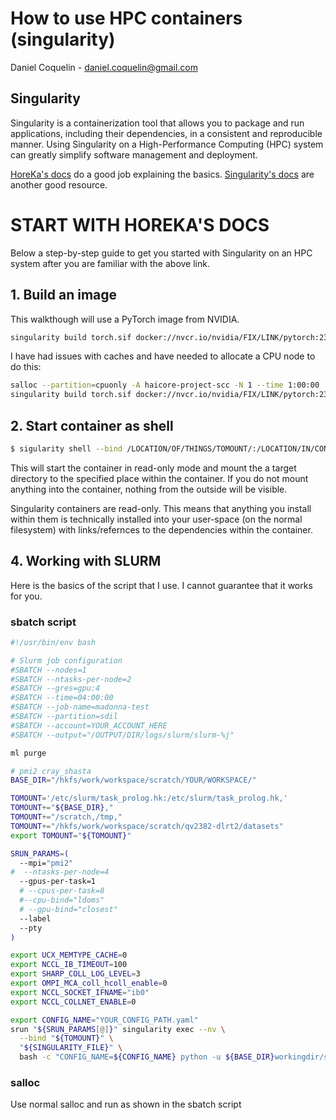 
# How to use HPC containers (singularity)

Daniel Coquelin - daniel.coquelin@gmail.com

## Singularity
Singularity is a containerization tool that allows you to package and run applications, 
including their dependencies, in a consistent and reproducible manner. Using Singularity 
on a High-Performance Computing (HPC) system can greatly simplify software management and deployment. 

[HoreKa's docs](https://www.nhr.kit.edu/userdocs/horeka/containers/) do a good job explaining the basics.
[Singularity's docs](https://docs.sylabs.io/guides/3.0/user-guide/quick_start.html) are another good resource.

# START WITH HOREKA'S DOCS

Below a step-by-step guide to get you started with Singularity on an HPC system after you are familiar with the above link.

## 1. Build an image

This walkthough will use a PyTorch image from NVIDIA.

```bash
singularity build torch.sif docker://nvcr.io/nvidia/FIX/LINK/pytorch:23.09-py3
```

I have had issues with caches and have needed to allocate a CPU node to do this:
```bash
salloc --partition=cpuonly -A haicore-project-scc -N 1 --time 1:00:00 
singularity build torch.sif docker://nvcr.io/nvidia/FIX/LINK/pytorch:23.09-py3
```
	
## 2. Start container as shell

```bash
$ sigularity shell --bind /LOCATION/OF/THINGS/TOMOUNT/:/LOCATION/IN/CONTAINER/TO/MOUNT/THEM/TO torch.sif
```

This will start the container in read-only mode and mount the a target directory to the specified place within the container.
If you do not mount anything into the container, nothing from the outside will be visible.

Singularity containers are read-only. This means that anything you install within them is technically installed into your user-space
(on the normal filesystem) with links/refernces to the dependencies within the container.

## 4. Working with SLURM

Here is the basics of the script that I use. I cannot guarantee that it works for you.

### sbatch script
```bash
#!/usr/bin/env bash

# Slurm job configuration
#SBATCH --nodes=1
#SBATCH --ntasks-per-node=2
#SBATCH --gres=gpu:4
#SBATCH --time=04:00:00
#SBATCH --job-name=madonna-test
#SBATCH --partition=sdil
#SBATCH --account=YOUR_ACCOUNT_HERE
#SBATCH --output="/OUTPUT/DIR/logs/slurm/slurm-%j"

ml purge

# pmi2 cray_shasta
BASE_DIR="/hkfs/work/workspace/scratch/YOUR/WORKSPACE/"

TOMOUNT='/etc/slurm/task_prolog.hk:/etc/slurm/task_prolog.hk,'
TOMOUNT+="${BASE_DIR},"
TOMOUNT+="/scratch,/tmp,"
TOMOUNT+="/hkfs/work/workspace/scratch/qv2382-dlrt2/datasets"
export TOMOUNT="${TOMOUNT}"

SRUN_PARAMS=(
  --mpi="pmi2"
#  --ntasks-per-node=4
  --gpus-per-task=1
  # --cpus-per-task=8
  #--cpu-bind="ldoms"
  # --gpu-bind="closest"
  --label
  --pty
)

export UCX_MEMTYPE_CACHE=0
export NCCL_IB_TIMEOUT=100
export SHARP_COLL_LOG_LEVEL=3
export OMPI_MCA_coll_hcoll_enable=0
export NCCL_SOCKET_IFNAME="ib0"
export NCCL_COLLNET_ENABLE=0

export CONFIG_NAME="YOUR_CONFIG_PATH.yaml"
srun "${SRUN_PARAMS[@]}" singularity exec --nv \
  --bind "${TOMOUNT}" \
  "${SINGULARITY_FILE}" \
  bash -c "CONFIG_NAME=${CONFIG_NAME} python -u ${BASE_DIR}workingdir/scripts/train.py"
```

### salloc
Use normal salloc and run as shown in the sbatch script
